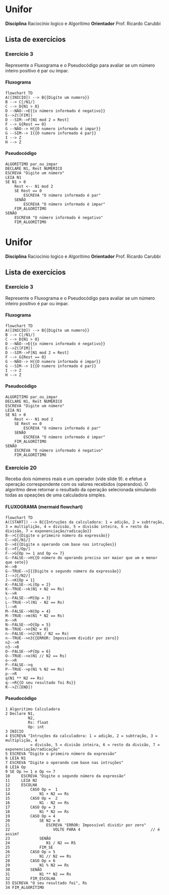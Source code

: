 # Unifor
**Disciplina** Raciocínio logico e Algorítimo
**Orientador** Prof. Ricardo Carubbi 

## Lista de exercícios
### Exercício 3
Represente o Fluxograma e o Pseudocódigo para avaliar se um número inteiro positivo é par ou impar.
#### Fluxograma
```mermaid
flowchart TD
A([INICIO]) --> B{{Digíte um numero}}
B --> C[/N1/]
C --> D{N1 > 0}
D --NÃO-->E{{o número informado é negativo}}
E-->Z([FIM])
D --SIM-->F[N1 mod 2 = Rest]
F --> G{Rest == 0}
G --NÃO--> H{{O numero informado é impar}}
G --SIM--> I{{O numero informado é par}}
I --> Z
H --> Z

```
#### Pseudocódigo
```
ALGORÍTIMO par_ou_impar
DECLARE N1, Rest NUMÉRICO
ESCREVA "Digite um número"
LEIA N1
SE N1 > 0
    Rest <-- N1 mod 2
    SE Rest == 0
        ESCREVA "O número informado é par"
    SENÃO 
        ESCREVA "O número informado é impar"
    FIM_ALGORÍTIMO
SENÃO 
    ESCREVA "O número informado é negativo"
    FIM_ALGORÍTIMO    
```
# Unifor
**Disciplina** Raciocínio logico e Algorítimo
**Orientador** Prof. Ricardo Carubbi 

## Lista de exercícios
### Exercício 3
Represente o Fluxograma e o Pseudocódigo para avaliar se um número inteiro positivo é par ou impar.
#### Fluxograma
```mermaid
flowchart TD
A([INICIO]) --> B{{Digíte um numero}}
B --> C[/N1/]
C --> D{N1 > 0}
D --NÃO-->E{{o número informado é negativo}}
E-->Z([FIM])
D --SIM-->F[N1 mod 2 = Rest]
F --> G{Rest == 0}
G --NÃO--> H{{O numero informado é impar}}
G --SIM--> I{{O numero informado é par}}
I --> Z
H --> Z

```
#### Pseudocódigo
```
ALGORÍTIMO par_ou_impar
DECLARE N1, Rest NUMÉRICO
ESCREVA "Digite um número"
LEIA N1
SE N1 > 0
    Rest <-- N1 mod 2
    SE Rest == 0
        ESCREVA "O número informado é par"
    SENÃO 
        ESCREVA "O número informado é impar"
    FIM_ALGORÍTIMO
SENÃO 
    ESCREVA "O número informado é negativo"
    FIM_ALGORÍTIMO    
```
### Exercício 20
Receba dois números reais e um operador (vide slide 9). e efetue a operação
correspondente com os valores recebidos (operandos). O algoritmo deve retornar o
resultado da operação selecionada simulando todas as opeações de uma calculadora
simples.
#### FLUXOGRAMA (mermaid flowchart)
```mermaid
flowchart TD
A([START]) --> B{{Intruções da calculadora: 1 = adição, 2 = subtração, 3 = multiplição, 4 = divisão, 5 = divisão inteira, 6 = resto da divisão, 7 = exponenciação/radicação}}
B-->C{{Digite o primeiro número da expressão}}
C-->D[/N1/]
D-->E{{Digite o operando com base nas intruções}}
E-->F[/Op/]
F-->G{Op >= 1 and Op <= 7}
G--FALSE-->H{{O número do operando precisa ser maior que um e menor que sete}}
H-->B
G--TRUE-->I{{Digite o segundo número da expressão}}
I-->J[/N2/]
J-->K{Op = 1}
K--FALSE-->L{Op = 2}
K--TRUE-->k(N1 + N2 == Rs)
k-->R
L--FALSE-->M{Op = 3}
L--TRUE-->l(N1 - N2 == Rs)
l-->R
M--FALSE-->N{Op = 4}
M--TRUE-->m(N1 * N2 == Rs)
m-->R
N--FALSE-->O{Op = 5}
N--TRUE-->n{N2 = 0}
n--FALSE-->n2(N1 / N2 == Rs)
n--TRUE-->n3{{ERROR: Impossívem dividir por zero}}
n2-->R
n3-->B
O--FALSE-->P{Op = 6}
O--TRUE-->o(N1 // N2 == Rs)
o-->R
P--FALSE-->q
P--TRUE-->p(N1 % N2 == Rs)
p-->R
q(N1 ** N2 == Rs)
q-->R{{O seu resultado foi Rs}}
R-->Z([END])
```
#### Pseudocódigo
```
1 Algoritimo Calculadora
2 Declare N1,
          N2,
          Rs: float
          Op: int
3 INICIO
4 ESCREVA "Intruções da calculadora: 1 = adição, 2 = subtração, 3 = multiplição, 4              
           = divisão, 5 = divisão inteira, 6 = resto da divisão, 7 = exponenciação/radicação" 
5 ESCREVA "Digite o primeiro número da expressão"
6 LEIA N1
7 ESCREVA "Digite o operando com base nas intruções"
8 LEIA Op
9 SE Op >= 1 e Op <= 7
10     ESCREVA "Digite o segundo número da expressão"
11     LEIA N2
12     ESCOLHA
13         CASO Op =  1
14             N1 + N2 == Rs
15         CASO Op =  2
16             N1 - N2 == Rs
17         CASO Op = 3
18             N1 * N2 == Rs
19         CASO Op = 4
20             SE N2 = 0
21                ESCREVA "ERROR: Impossível dividir por zero"
22                   VOLTE PARA 4								// é assim? 
23		 	   SENÃO
24                N1 / N2 == RS
25             FIM_SE   
26         CASO Op = 5
27             N1 // N2 == Rs
28         CASO Op = 6
29             N1 % N2 == Rs
30         SENÃO
31             N1 ** N2 == Rs  
32		   FIM_ESCOLHA 
33 ESCREVA "O seu resultado foi", Rs    
34 FIM_ALGORÍTIMO
```
